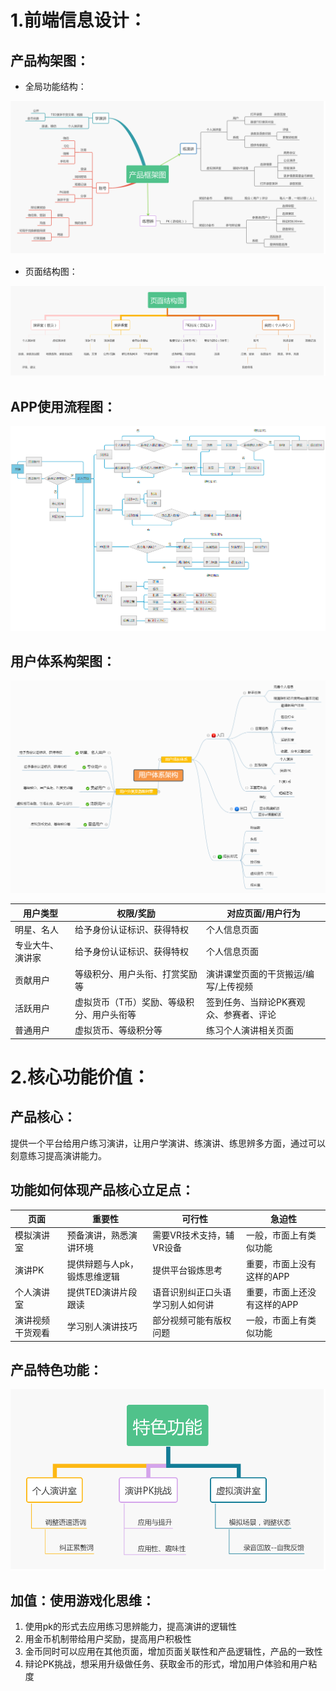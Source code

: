 # 1.前端信息设计：
## 产品构架图：
* 全局功能结构：
<img src="images/演讲APP产品框架图 (1).jpg"  alt="产品框架图" />

* 页面结构图：
<img src="images/页面结构图 (1).jpg"  alt="页面结构图" />

## APP使用流程图：
<img src="images/总流程图.png"  alt="流程图" />


## 用户体系构架图：
<img src="images/用户体系架构 .png "  alt="页面结构图" />


用户类型 | 权限/奖励 | 对应页面/用户行为
---|---|---
明星、名人 |给予身份认证标识、获得特权 |个人信息页面
专业大牛、演讲家 |给予身份认证标识、获得特权 |个人信息页面
贡献用户 |等级积分、用户头衔、打赏奖励等 |演讲课堂页面的干货搬运/编写/上传视频
活跃用户 |虚拟货币（T币）奖励、等级积分、用户头衔等 | 签到任务、当辩论PK赛观众、参赛者、评论
普通用户 |虚拟货币、等级积分等|练习个人演讲相关页面

# 2.核心功能价值：
## 产品核心：
提供一个平台给用户练习演讲，让用户学演讲、练演讲、练思辨多方面，通过可以刻意练习提高演讲能力。

## 功能如何体现产品核心立足点：

页面 | 重要性 | 可行性| 急迫性
---|---|---|---
 模拟演讲室|预备演讲，熟悉演讲环境|需要VR技术支持，辅VR设备|一般，市面上有类似功能
 演讲PK|提供辩题与人pk，锻炼思维逻辑|提供平台锻炼思考|重要，市面上没有这样的APP
个人演讲室|提供TED演讲片段跟读|语音识别纠正口头语学习别人如何讲|重要，市面上还没有这样的APP
 演讲视频干货观看|学习别人演讲技巧|部分视频可能有版权问题|一般，市面上有类似功能
 
## 产品特色功能：
<img src="images/特色功能 (2).jpg"  alt="特色功能" />

## 加值：使用游戏化思维：
1. 使用pk的形式去应用练习思辨能力，提高演讲的逻辑性
2. 用金币机制带给用户奖励，提高用户积极性
3. 金币同时可以应用在其他页面，增加页面关联性和产品逻辑性，产品的一致性
4. 辩论PK挑战，想采用升级做任务、获取金币的形式，增加用户体验和用户粘度


